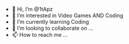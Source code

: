 - 👋 Hi, I’m @1tApz
- 👀 I’m interested in Video Games AND Coding
- 🌱 I’m currently learning Coding
- 💞️ I’m looking to collaborate on ...
- 📫 How to reach me ...

<!---
1tApz/1tApz is a ✨ special ✨ repository because its `README.md` (this file) appears on your GitHub profile.
You can click the Preview link to take a look at your changes.
--->
